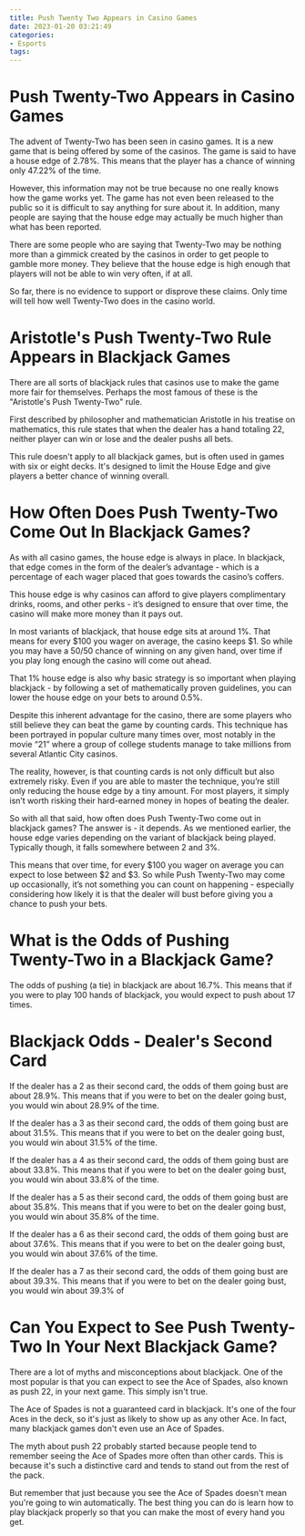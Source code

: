 ```yaml
---
title: Push Twenty Two Appears in Casino Games
date: 2023-01-20 03:21:49
categories:
- Esports
tags:
---
```



#  Push Twenty-Two Appears in Casino Games

The advent of Twenty-Two has been seen in casino games. It is a new game that is being offered by some of the casinos. The game is said to have a house edge of 2.78%. This means that the player has a chance of winning only 47.22% of the time.

However, this information may not be true because no one really knows how the game works yet. The game has not even been released to the public so it is difficult to say anything for sure about it. In addition, many people are saying that the house edge may actually be much higher than what has been reported.

There are some people who are saying that Twenty-Two may be nothing more than a gimmick created by the casinos in order to get people to gamble more money. They believe that the house edge is high enough that players will not be able to win very often, if at all.

So far, there is no evidence to support or disprove these claims. Only time will tell how well Twenty-Two does in the casino world.

#  Aristotle's Push Twenty-Two Rule Appears in Blackjack Games 

There are all sorts of blackjack rules that casinos use to make the game more fair for themselves. Perhaps the most famous of these is the "Aristotle's Push Twenty-Two" rule.

First described by philosopher and mathematician Aristotle in his treatise on mathematics, this rule states that when the dealer has a hand totaling 22, neither player can win or lose and the dealer pushs all bets.

This rule doesn't apply to all blackjack games, but is often used in games with six or eight decks. It's designed to limit the House Edge and give players a better chance of winning overall.

#  How Often Does Push Twenty-Two Come Out In Blackjack Games? 

As with all casino games, the house edge is always in place. In blackjack, that edge comes in the form of the dealer’s advantage - which is a percentage of each wager placed that goes towards the casino’s coffers. 

This house edge is why casinos can afford to give players complimentary drinks, rooms, and other perks - it’s designed to ensure that over time, the casino will make more money than it pays out. 

In most variants of blackjack, that house edge sits at around 1%. That means for every $100 you wager on average, the casino keeps $1. So while you may have a 50/50 chance of winning on any given hand, over time if you play long enough the casino will come out ahead. 

That 1% house edge is also why basic strategy is so important when playing blackjack - by following a set of mathematically proven guidelines, you can lower the house edge on your bets to around 0.5%. 

Despite this inherent advantage for the casino, there are some players who still believe they can beat the game by counting cards. This technique has been portrayed in popular culture many times over, most notably in the movie “21” where a group of college students manage to take millions from several Atlantic City casinos. 

The reality, however, is that counting cards is not only difficult but also extremely risky. Even if you are able to master the technique, you’re still only reducing the house edge by a tiny amount. For most players, it simply isn’t worth risking their hard-earned money in hopes of beating the dealer. 

So with all that said, how often does Push Twenty-Two come out in blackjack games? The answer is - it depends. As we mentioned earlier, the house edge varies depending on the variant of blackjack being played. Typically though, it falls somewhere between 2 and 3%. 

This means that over time, for every $100 you wager on average you can expect to lose between $2 and $3. So while Push Twenty-Two may come up occasionally, it’s not something you can count on happening - especially considering how likely it is that the dealer will bust before giving you a chance to push your bets.

#  What is the Odds of Pushing Twenty-Two in a Blackjack Game? 

The odds of pushing (a tie) in blackjack are about 16.7%. This means that if you were to play 100 hands of blackjack, you would expect to push about 17 times. 

# Blackjack Odds - Dealer's Second Card 
If the dealer has a 2 as their second card, the odds of them going bust are about 28.9%. This means that if you were to bet on the dealer going bust, you would win about 28.9% of the time. 

If the dealer has a 3 as their second card, the odds of them going bust are about 31.5%. This means that if you were to bet on the dealer going bust, you would win about 31.5% of the time. 

If the dealer has a 4 as their second card, the odds of them going bust are about 33.8%. This means that if you were to bet on the dealer going bust, you would win about 33.8% of the time. 

If the dealer has a 5 as their second card, the odds of them going bust are about 35.8%. This means that if you were to bet on the dealer going bust, you would win about 35.8% of the time. 

If the dealer has a 6 as their second card, the odds of them going bust are about 37.6%. This means that if you were to bet on the dealer going bust, you would win about 37.6% of the time. 

If the dealer has a 7 as their second card, the odds of them going bust are about 39.3%. This means that if you were to bet on the dealer going bust, you would win about 39.3% of

#  Can You Expect to See Push Twenty-Two In Your Next Blackjack Game?

There are a lot of myths and misconceptions about blackjack. One of the most popular is that you can expect to see the Ace of Spades, also known as push 22, in your next game. This simply isn't true.

The Ace of Spades is not a guaranteed card in blackjack. It's one of the four Aces in the deck, so it's just as likely to show up as any other Ace. In fact, many blackjack games don't even use an Ace of Spades.

The myth about push 22 probably started because people tend to remember seeing the Ace of Spades more often than other cards. This is because it's such a distinctive card and tends to stand out from the rest of the pack.

But remember that just because you see the Ace of Spades doesn't mean you're going to win automatically. The best thing you can do is learn how to play blackjack properly so that you can make the most of every hand you get.
